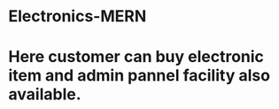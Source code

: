 # Electronics-MERN
# Here customer can buy electronic item and admin pannel facility also available.
